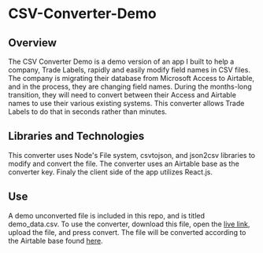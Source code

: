 # CSV-Converter-Demo

## Overview

The CSV Converter Demo is a demo version of an app I built to help a company, Trade Labels, rapidly and easily modify field names in CSV files. The company is migrating their database from Microsoft Access to Airtable, and in the process, they are changing field names. During the months-long transition, they will need to convert between their Access and Airtable names to use their various existing systems. This converter allows Trade Labels to do that in seconds rather than minutes. 

## Libraries and Technologies
This converter uses Node's File system, csvtojson, and json2csv libraries to modify and convert the file. The converter uses an Airtable base as the converter key. Finaly the client side of the app utilizes React.js.

## Use

A demo unconverted file is included in this repo, and is titled demo_data.csv. To use the converter, download this file, open the [live link](https://csv-converter-demo.herokuapp.com/), upload the file, and press convert. The file will be converted according to the Airtable base found [here](https://airtable.com/shrfWQF03aAhUnTJ9). 




